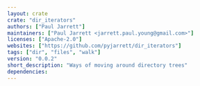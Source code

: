 ```yaml
---
layout: crate
crate: "dir_iterators"
authors: ["Paul Jarrett"]
maintainers: ["Paul Jarrett <jarrett.paul.young@gmail.com>"]
licenses: ["Apache-2.0"]
websites: ["https://github.com/pyjarrett/dir_iterators"]
tags: ["dir", "files", "walk"]
version: "0.0.2"
short_description: "Ways of moving around directory trees"
dependencies: 
---
```



